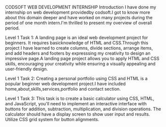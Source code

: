 CODSOFT WEB DEVELOPMENT INTERNSHIP
Introduction
I have done my internship on web development providedby codsoft.I got to know more about this domain deeper and have worked on many projects during the period of one month intern.I'm thrilled to present my overview of overall period.
 
Level 1 Task 1:
A landing page is an ideal web development project for beginners. It requires basicknowledge of HTML and CSS.Through this project I have learned to create columns, divide
sections, arrange items, and add headers and footers by expresssing my creativity to design an impressive page.A landing page project allows you to apply HTML and CSS skills,
encouraging your creativity while ensuring a visually appealing and user-friendly design.

Level 1 Task 2:
Creating a personal portfolio using CSS and HTML is a popular beginner web development project.I have included home,about,skills,services,portfolio and contact section.

Level 1 Task 3:
This task is to create a basic calculator using CSS, HTML, and JavaScript, you'll need to implement an interactive interface with buttons for addition, subtraction, multiplication, and division operations. The calculator should have a display screen to show user input and results. Utilize CSS grid system for button alignments.
